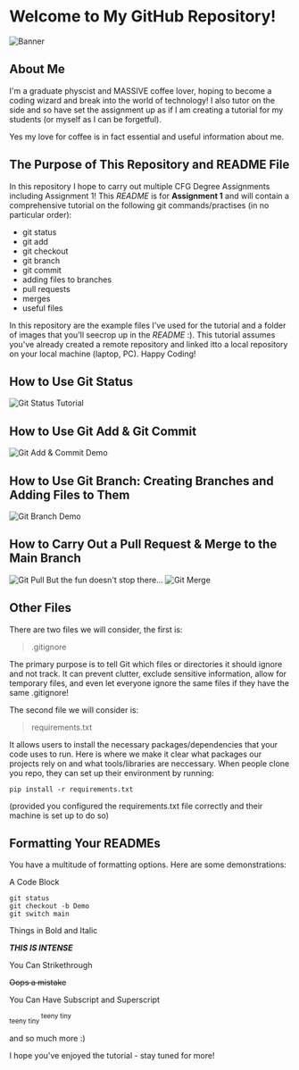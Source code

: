 # Welcome to My GitHub Repository! 
![Banner](images/banner.jpg)
## About Me

I'm a graduate physcist and MASSIVE coffee lover, hoping to become a coding wizard and break into the world of technology! I also tutor on the side and so have set the assignment up as if I am creating a tutorial for my students (or myself as I can be forgetful). 

Yes my love for coffee is in fact essential and useful information about me.

## The Purpose of This Repository and README File

In this repository I hope to carry out multiple CFG Degree Assignments including Assignment 1! This *README* is for **Assignment 1** and will contain a comprehensive tutorial on the following git commands/practises (in no particular order):

- git status
- git add
- git checkout
- git branch
- git commit
- adding files to branches
- pull requests
- merges
- useful files

In this repository are the example files I've used for the tutorial and a folder of images that you'll seecrop up in the *README* :). This tutorial assumes you've already created a remote repository and linked itto a local repository on your local machine (laptop, PC). Happy Coding!  

## How to Use Git Status
![Git Status Tutorial](images/gitStatus.jpg)

## How to Use Git Add & Git Commit
![Git Add & Commit Demo](images/gitAddCommit.jpg)

## How to Use Git Branch: Creating Branches and Adding Files to Them
![Git Branch Demo](images/gitBranch.jpg)

## How to Carry Out a Pull Request & Merge to the Main Branch
![Git Pull](images/mergePull1.jpg)
But the fun doesn't stop there...
![Git Merge](images/mergePull2.jpg)

## Other Files
There are two files we will consider, the first is:
> .gitignore

The primary purpose is to tell Git which files or directories it should ignore and not track. It can prevent clutter, exclude sensitive information, allow for temporary files, and even let everyone ignore the same files if they have the same .gitignore!

The second file we will consider is:
> requirements.txt

It allows users to install the necessary packages/dependencies that your code uses to run. Here is where we make it clear what packages our projects rely on and what tools/libraries are neccessary. When people clone you repo, they can set up their environment by running:
```
pip install -r requirements.txt

```
(provided you configured the requirements.txt file correctly and their machine is set up to do so)

## Formatting Your READMEs
You have a multitude of formatting options. Here are some demonstrations:

A Code Block

```
git status
git checkout -b Demo
git switch main

```
Things in Bold and Italic

***THIS IS INTENSE***

You Can Strikethrough

~~Oops a mistake~~

You Can Have Subscript and Superscript

<sub> teeny tiny </sub>
<sup> teeny tiny </sup>

and so much more :)

I hope you've enjoyed the tutorial - stay tuned for more! 


